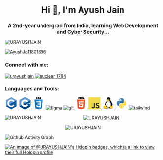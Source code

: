 <h1 align="center">Hi 👋, I'm Ayush Jain</h1>
<h3 align="center">A 2nd-year undergrad from India, learning Web Development and Cyber Security...</h3>

<p align="left"> 
  <img src="https://komarev.com/ghpvc/?username=URAYUSHJAIN&label=Profile%20views&color=0e75b6&style=flat" alt="URAYUSHJAIN" /> 
</p>

<p align="left"> 
  <a href="https://twitter.com/AyushJa11801866" target="blank">
    <img src="https://img.shields.io/twitter/follow/AyushJa11801866?logo=twitter&style=for-the-badge" alt="AyushJa11801866" />
  </a> 
</p>

<h3 align="left">Connect with me:</h3>
<p align="left">
  <a href="https://linkedin.com/in/urayushjain/" target="blank">
    <img align="center" src="https://raw.githubusercontent.com/rahuldkjain/github-profile-readme-generator/master/src/images/icons/Social/linked-in-alt.svg" alt="urayushjain" height="30" width="40" />
  </a>
  <a href="https://www.leetcode.com/nuclear_1784" target="blank">
    <img align="center" src="https://raw.githubusercontent.com/rahuldkjain/github-profile-readme-generator/master/src/images/icons/Social/leet-code.svg" alt="nuclear_1784" height="30" width="40" />
  </a>
</p>

<h3 align="left">Languages and Tools:</h3>
<p align="left"> 
  <a href="https://www.cprogramming.com/" target="_blank" rel="noreferrer"> 
    <img src="https://raw.githubusercontent.com/devicons/devicon/master/icons/c/c-original.svg" alt="c" width="40" height="40"/> 
  </a> 
  <a href="https://www.w3schools.com/cpp/" target="_blank" rel="noreferrer"> 
    <img src="https://raw.githubusercontent.com/devicons/devicon/master/icons/cplusplus/cplusplus-original.svg" alt="cplusplus" width="40" height="40"/> 
  </a> 
  <a href="https://www.w3schools.com/css/" target="_blank" rel="noreferrer"> 
    <img src="https://raw.githubusercontent.com/devicons/devicon/master/icons/css3/css3-original-wordmark.svg" alt="css3" width="40" height="40"/> 
  </a> 
  <a href="https://www.figma.com/" target="_blank" rel="noreferrer"> 
    <img src="https://www.vectorlogo.zone/logos/figma/figma-icon.svg" alt="figma" width="40" height="40"/> 
  </a> 
  <a href="https://git-scm.com/" target="_blank" rel="noreferrer"> 
    <img src="https://www.vectorlogo.zone/logos/git-scm/git-scm-icon.svg" alt="git" width="40" height="40"/> 
  </a> 
  <a href="https://www.w3.org/html/" target="_blank" rel="noreferrer"> 
    <img src="https://raw.githubusercontent.com/devicons/devicon/master/icons/html5/html5-original-wordmark.svg" alt="html5" width="40" height="40"/> 
  </a> 
  <a href="https://developer.mozilla.org/en-US/docs/Web/JavaScript" target="_blank" rel="noreferrer"> 
    <img src="https://raw.githubusercontent.com/devicons/devicon/master/icons/javascript/javascript-original.svg" alt="javascript" width="40" height="40"/> 
  </a> 
  <a href="https://www.linux.org/" target="_blank" rel="noreferrer"> 
    <img src="https://raw.githubusercontent.com/devicons/devicon/master/icons/linux/linux-original.svg" alt="linux" width="40" height="40"/> 
  </a> 
  <a href="https://www.python.org" target="_blank" rel="noreferrer"> 
    <img src="https://raw.githubusercontent.com/devicons/devicon/master/icons/python/python-original.svg" alt="python" width="40" height="40"/> 
  </a> 
  <a href="https://tailwindcss.com/" target="_blank" rel="noreferrer"> 
    <img src="https://www.vectorlogo.zone/logos/tailwindcss/tailwindcss-icon.svg" alt="tailwind" width="40" height="40"/> 
  </a> 
</p>

<p align="center"><img align="left" src="https://github-readme-stats.vercel.app/api/top-langs?username=URAYUSHJAIN&show_icons=true&locale=en&layout=compact" alt="URAYUSHJAIN" /></p>

<p align="center">&nbsp;<img align="center" src="https://github-readme-stats.vercel.app/api?username=URAYUSHJAIN&show_icons=true&locale=en" alt="URAYUSHJAIN" /></p>

<p align="center"><img align="center" src="https://github-readme-streak-stats.herokuapp.com/?user=URAYUSHJAIN&" alt="URAYUSHJAIN" /></p>

![Github Activity Graph](https://github-readme-activity-graph.vercel.app/graph?username=URAYUSHJAIN&theme=react-dark)

[![An image of @URAYUSHJAIN's Holopin badges, which is a link to view their full Holopin profile](https://holopin.me/URAYUSHJAIN)](https://holopin.io/@URAYUSHJAIN)
